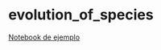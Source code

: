 # evolution_of_species

[Notebook de ejemplo](https://colab.research.google.com/drive/12eInXV0C5Cep8h0PWgh2WxzGKr96NYfa?usp=sharing)
